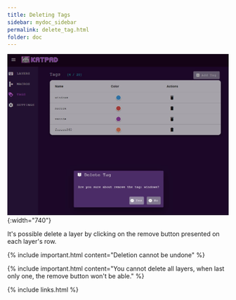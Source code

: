 ```yaml
---
title: Deleting Tags
sidebar: mydoc_sidebar
permalink: delete_tag.html
folder: doc
---
```


![TAGS](/images/delete-tag.jpg){:width="740"}

It's possible delete a layer by clicking on the remove button presented on each layer's row.

{% include important.html content="Deletion cannot be undone" %}

{% include important.html content="You cannot delete all layers, when last only one, the remove button won't be able." %}

{% include links.html %}

